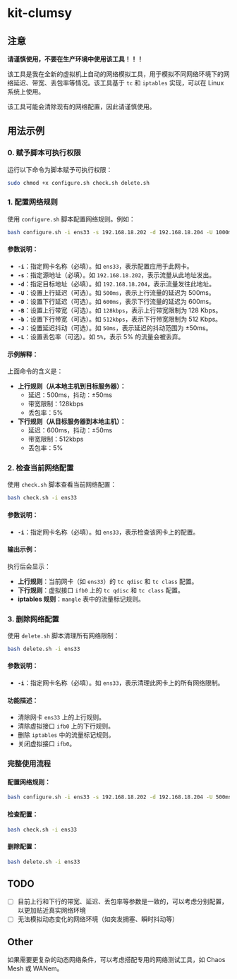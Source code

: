 # kit-clumsy

## 注意

**请谨慎使用，不要在生产环境中使用该工具！！！**

该工具是我在全新的虚拟机上自动的网络模拟工具，用于模拟不同网络环境下的网络延迟、带宽、丢包率等情况。该工具基于 `tc` 和 `iptables` 实现，可以在 Linux 系统上使用。

该工具可能会清除现有的网络配置，因此请谨慎使用。

## **用法示例**

### **0. 赋予脚本可执行权限**
运行以下命令为脚本赋予可执行权限：
```bash
sudo chmod +x configure.sh check.sh delete.sh
```

### **1. 配置网络规则**
使用 `configure.sh` 脚本配置网络规则。例如：
```bash
bash configure.sh -i ens33 -s 192.168.18.202 -d 192.168.18.204 -U 1000ms -D 1000ms -B 128kbps -b 512kbps -J 100ms -L 50%
```

#### 参数说明：
- **`-i`**：指定网卡名称（必填）。如 `ens33`，表示配置应用于此网卡。
- **`-s`**：指定源地址（必填）。如 `192.168.18.202`，表示流量从此地址发出。
- **`-d`**：指定目标地址（必填）。如 `192.168.18.204`，表示流量发往此地址。
- **`-U`**：设置上行延迟（可选）。如 `500ms`，表示上行流量的延迟为 500ms。
- **`-D`**：设置下行延迟（可选）。如 `600ms`，表示下行流量的延迟为 600ms。
- **`-B`**：设置上行带宽（可选）。如 `128kbps`，表示上行带宽限制为 128 Kbps。
- **`-b`**：设置下行带宽（可选）。如 `512kbps`，表示下行带宽限制为 512 Kbps。
- **`-J`**：设置延迟抖动（可选）。如 `50ms`，表示延迟的抖动范围为 ±50ms。
- **`-L`**：设置丢包率（可选）。如 `5%`，表示 5% 的流量会被丢弃。

#### 示例解释：
上面命令的含义是：
- **上行规则（从本地主机到目标服务器）：**
  - 延迟：500ms，抖动：±50ms
  - 带宽限制：128kbps
  - 丢包率：5%
- **下行规则（从目标服务器到本地主机）：**
  - 延迟：600ms，抖动：±50ms
  - 带宽限制：512kbps
  - 丢包率：5%

### **2. 检查当前网络配置**
使用 `check.sh` 脚本查看当前网络配置：
```bash
bash check.sh -i ens33
```

#### 参数说明：
- **`-i`**：指定网卡名称（必填）。如 `ens33`，表示检查该网卡上的配置。

#### 输出示例：
执行后会显示：
- **上行规则**：当前网卡（如 `ens33`）的 `tc qdisc` 和 `tc class` 配置。
- **下行规则**：虚拟接口 `ifb0` 上的 `tc qdisc` 和 `tc class` 配置。
- **iptables 规则**：`mangle` 表中的流量标记规则。

### **3. 删除网络配置**
使用 `delete.sh` 脚本清理所有网络限制：
```bash
bash delete.sh -i ens33
```

#### 参数说明：
- **`-i`**：指定网卡名称（必填）。如 `ens33`，表示清理此网卡上的所有网络限制。

#### 功能描述：
- 清除网卡 `ens33` 上的上行规则。
- 清除虚拟接口 `ifb0` 上的下行规则。
- 删除 `iptables` 中的流量标记规则。
- 关闭虚拟接口 `ifb0`。

### **完整使用流程**

#### 配置网络规则：
```bash
bash configure.sh -i ens33 -s 192.168.18.202 -d 192.168.18.204 -U 500ms -D 600ms -B 128kbps -b 512kbps -J 50ms -L 5%
```

#### 检查配置：
```bash
bash check.sh -i ens33
```

#### 删除配置：
```bash
bash delete.sh -i ens33
```

## TODO

- [ ] 目前上行和下行的带宽、延迟、丢包率等参数是一致的，可以考虑分别配置，以更加贴近真实网络环境
- [ ] 无法模拟动态变化的网络环境（如突发拥塞、瞬时抖动等）

## Other

如果需要更复杂的动态网络条件，可以考虑搭配专用的网络测试工具，如 Chaos Mesh 或 WANem。
